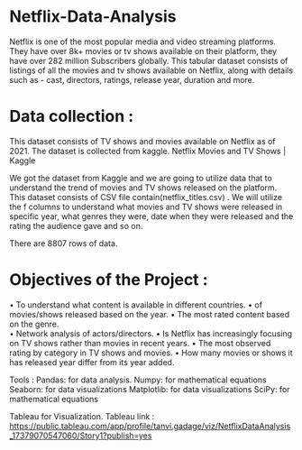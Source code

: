 # Netflix-Data-Analysis
Netflix is one of the most popular media and video streaming platforms. They have over 8k+ movies or tv shows available on their platform, they have over 282 million Subscribers globally. This tabular dataset consists of listings of all the movies and tv shows available on Netflix, along with details such as - cast, directors, ratings, release year, duration and more.

# Data collection : 
This dataset consists of TV shows and movies available on Netflix as of 2021. 
The dataset is collected from kaggle.
Netflix Movies and TV Shows | Kaggle

We got the dataset from Kaggle and we are going to utilize data that to understand the trend of movies and TV shows released on the platform.
This dataset consists of CSV file contain(netflix_titles.csv) . We will utilize the f columns to understand what movies and TV shows were released in specific year, what genres they were, date when they were released and the rating the audience gave and so on.

There are  8807 rows of data.
 
# Objectives of the Project :

• To understand what content is available in different countries. 
•  of movies/shows released based on the year. 
• The most rated content based on the genre.  
• Network analysis of actors/directors. 
• Is Netflix has increasingly focusing on TV shows rather than movies in recent years. 
• The most observed rating by category in TV shows and movies. 
• How many movies or shows it has released year differ from its year added.

Tools :
Pandas: for data analysis.
Numpy: for mathematical equations
Seaborn: for data visualizations
Matplotlib: for data visualizations
SciPy: for mathematical equations

Tableau for Visualization.
Tableau link  : https://public.tableau.com/app/profile/tanvi.gadage/viz/NetflixDataAnalysis_17379070547060/Story1?publish=yes
